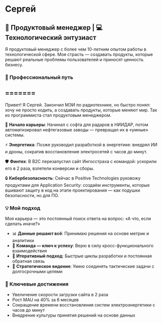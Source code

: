 # Сергей

## 🚀 Продуктовый менеджер | 💻 Технологический энтузиаст

Я продуктовый менеджер с более чем 10-летним опытом работы в технологической сфере. Моя страсть — создавать продукты, которые решают реальные проблемы пользователей и приносят ценность бизнесу.

### 🎯 Профессиональный путь
=======
---

Привет! Я Сергей. Закончил МЭИ по радиотехнике, но быстро понял: хочу не просто кодить, а создавать продукты, которые меняют мир. Так из программиста стал продуктовым менеджером.

🏢 **Начало карьеры**: Начинал с софта для радаров в НИИДАР, потом автоматизировал нефтегазовые заводы — превращал их в «умные» системы.

⚡ **Энергетика**: Позже руководил разработкой в энергетике: внедрял ИИ и дроны, сократив восстановление электросетей с часов до минут.

🛡️ **Финтех**: В B2C перезапустил сайт Ингосстраха с командой: ускорили его в 2 раза, взлетели конверсии и сборы.

🔒 **Кибербезопасность**: Сейчас в Positive Technologies руковожу продуктами для Application Security: создаём инструменты, которые вшивают защиту в код на этапе проектирования — как подушки безопасности, но для ПО.

### 💡 Мой подход

Моя карьера — это постоянный поиск ответа на вопрос: «А что, если сделать иначе?»

- 📊 **Данные решают всё**: Принимаю решения на основе метрик и аналитики
- 👥 **Команда — ключ к успеху**: Верю в силу кросс-функционального взаимодействия
- 🔄 **Итеративный подход**: Быстрые циклы разработки и постоянная обратная связь
- 🔮 **Стратегическое видение**: Умею соединять тактические задачи с долгосрочными целями

### 🌟 Ключевые достижения

- Увеличение скорости загрузки сайта в 2 раза
- Рост MAU на 40% за 6 месяцев
- Сокращение времени восстановления систем электроэнергетики с часов до минут
- Внедрение культуры принятия решений на основе данных

